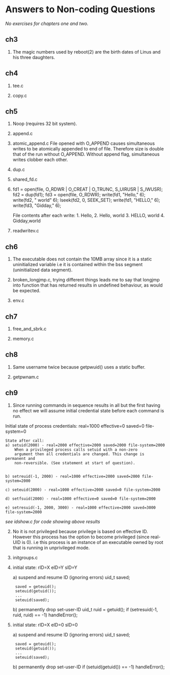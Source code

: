 Answers to Non-coding Questions
===============================

_No exercises for chapters one and two._

ch3
---
1. The magic numbers used by reboot(2) are the birth dates of Linus and his
   three daughters.

ch4
---
1. tee.c

2. copy.c

ch5
---
1. Noop (requires 32 bit system).

2. append.c

3. atomic_append.c
   File opened with O_APPEND causes simultaneous writes to be atomically
   appended to end of file. Therefore size is double that of the run without
   O_APPEND. Without append flag, simultaneous writes clobber each other.

4. dup.c

5. shared_fd.c

6. 
	fd1 = open(file, O_RDWR | O_CREAT | O_TRUNC, S_UIRUSR | S_IWUSR);
	fd2 = dup(fd1);
	fd3 = open(file, O_RDWR);
	write(fd1, "Hello," 6); <!-- 1 -->
	write(fd2, " world" 6);	<!-- 2 -->
    lseek(fd2, 0, SEEK_SET);
	write(fd1, "HELLO," 6); <!-- 3 -->
	write(fd3, "Gidday," 6); <!-- 4 -->

	File contents after each write:
		1. Hello,
		2. Hello, world
		3. HELLO, world
		4. Gidday,world

7. readwritev.c
		
ch6
---
1. The executable does not contain the 10MB array since it is a static
   uninitialized variable i.e it is contained within the bss segment
   (uninitialized data segment).

2. broken_longjmp.c, trying different things leads me to say that longjmp into
   function that has returned results in undefined behaviour, as would be
   expected.

3. env.c

ch7
---
1. free_and_sbrk.c

2. memory.c

ch8
---
1. Same username twice because getpwuid() uses a static buffer.

2. getpwnam.c

ch9
---
1. Since running commands in sequence results in all but the first having no
   effect we will assume initial credential state before each command is run.

Initial state of process credentials:
		real=1000 effective=0 saved=0 file-system=0

	State after call:
	a) setuid(2000) - real=2000 effective=2000 saved=2000 file-system=2000
		When a privileged process calls setuid with a non-zero
		argument then all credentials are changed. This change is permanent and
		non-reversible. (See statement at start of question).
		
		
	b) setreuid(-1, 2000) - real=1000 effective=2000 saved=2000 file-system=2000

	c) seteuid(2000) - real=1000 effective=2000 saved=0 file-system=2000

	d) setfsuid(2000) - real=1000 effective=0 saved=0 file-system=2000

	e) setresuid(-1, 2000, 3000) - real=1000 effective=2000 saved=3000 file-system=2000

_see idshow.c for code showing above results_

2. No it is not privileged because privilege is based on effective ID. However
   this process has the option to become privileged (since real-UID is 0). i.e
   this process is an instance of an executable owned by root that is running in
   unprivileged mode.

3. initgroups.c

4. initial state: rID=X eID=Y sID=Y

	a) suspend and resume ID (ignoring errors)
		uid_t saved;

		saved = geteuid();
		seteuid(getuid());
		...
		seteuid(saved);

	b) permanently drop set-user-ID
		uid_t ruid = getuid();
		if (setresuid(-1, ruid, ruid) == -1)
			handleError();

5. initial state: rID=X eID=0 sID=0

	a) suspend and resume ID (ignoring errors)
		uid_t saved;

		saved = geteuid();
		seteuid(getuid());
		...
		seteuid(saved);

	b) permanently drop set-user-ID
		if (setuid(getuid()) == -1)
			handleError();
